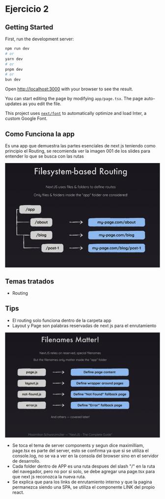 # Ejercicio 2

## Getting Started

First, run the development server:

```bash
npm run dev
# or
yarn dev
# or
pnpm dev
# or
bun dev
```

Open [http://localhost:3000](http://localhost:3000) with your browser to see the result.

You can start editing the page by modifying `app/page.tsx`. The page auto-updates as you edit the file.

This project uses [`next/font`](https://nextjs.org/docs/basic-features/font-optimization) to automatically optimize and load Inter, a custom Google Font.

## Como Funciona la app

Es una app que demuestra las partes esenciales de next js teniendo como principio el Routing, se recomienda ver la imagen 001 de los slides para entender lo que se busca con las rutas

![Routing](../../slides/001-routing.jpg)

## Temas tratados

- Routing

## Tips

- El routing solo funciona dentro de la carpeta app
- Layout y Page son palabras reservadas de next js para el enrutamiento

![ReservedWords](../../slides/002-reservedRoutingWords.jpg)

- Se toca el tema de server components y segun dice maximilliam, page.tsx es parte del server, esto se confirma ya que si se utiliza el console.log, no se va a ver en la consola del browser sino en el servidor de desarrollo.
- Cada folder dentro de APP es una ruta despues del slash "/" en la ruta del navegador, pero no por si solo, se debe agregar una page.tsx para que next js reconozca la nueva ruta.
- Se explica que para los links de enrutamiento interno y que la pagina permanezca siendo una SPA, se utiliza el componente LINK del propio react.
